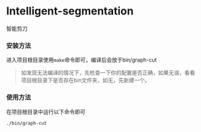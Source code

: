 # Intelligent-segmentation
智能剪刀
### 安装方法
进入项目根目录使用`make`命令即可，编译后会放于bin/graph-cut
>如发现无法编译的情况下，先检查一下你的配置是否正确，如果无误，看看项目根目录下是否存在bin文件夹，如无，先新建一个。  
### 使用方法
在项目根目录中运行以下命令即可  
```
./bin/graph-cut
```